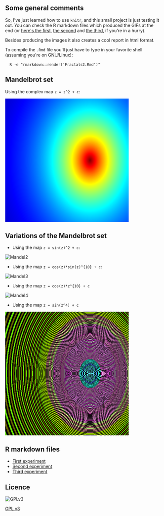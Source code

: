 ## Some general comments

So, I've just learned how to use `knitr`, and this small project
is just testing it out. You can check the R markdown files which 
produced the GIFs at the end (or [here's the first](https://github.com/mlliarm/fractals/blob/master/Fractals2.Rmd),
[the second](https://github.com/mlliarm/fractals/blob/master/Fractals3.Rmd) and 
[the third](https://github.com/mlliarm/fractals/blob/master/Fractals4.Rmd), if you're in a hurry).

Besides producing the images it also creates a cool report in html format.

To compile the `.Rmd` file you'll just have to type in your favorite shell (assuming you're on GNU/Linux):

      R -e "rmarkdown::render('Fractals2.Rmd')"

## Mandelbrot set

Using the complex map `z = z^2 + c`:

![Mandel1](images/Mandelbrot1a.gif)

## Variations of the Mandelbrot set

* Using the map `z = sin(z)^2 + c`:

![Mandel2](images/Mandelbrot01bb.gif)

* Using the map `z = cos(z)*sin(z)^{10} + c`:

![Mandel3](images/Mandelbrot05cc.gif)

* Using the  map `z = cos(z)*z^{10} + c`

![Mandel4](images/Mandelbrot04dd.gif)

* Using the map `z = sin(z^4) + c`

![Mandel5](images/Mandelbrot01ee.gif)

## R markdown files

* [First experiment](https://github.com/mlliarm/fractals/blob/master/Fractals2.Rmd)
* [Second experiment](https://github.com/mlliarm/fractals/blob/master/Fractals3.Rmd)
* [Third experiment](https://github.com/mlliarm/fractals/blob/master/Fractals4.Rmd)

## Licence

![GPLv3](https://www.gnu.org/graphics/gplv3-127x51.png)

[GPL v3](https://github.com/mlliarm/fractals/blob/master/LICENSE)
